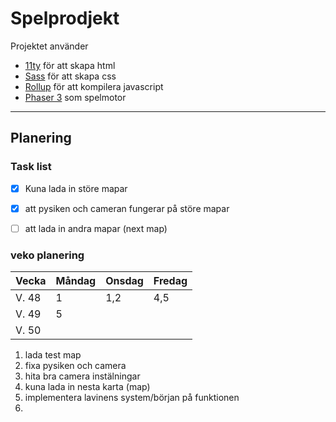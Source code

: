 # Spelprodjekt


Projektet använder 
* [11ty](https://www.11ty.dev/) för att skapa html
* [Sass](https://sass-lang.com/) för att skapa css
* [Rollup](https://rollupjs.org/) för att kompilera javascript
* [Phaser 3](https://phaser.io/) som spelmotor
---
## Planering

### Task list

 - [x] Kuna lada in störe mapar 
 - [x] att pysiken och cameran fungerar på störe mapar
 - [ ] att lada in andra mapar (next map)


### veko planering

 Vecka  |  Måndag  |  Onsdag  |  Fredag 
------- | -------- | -------- | ---------
 V. 48  | 1        | 1,2      | 4,5
 V. 49  | 5        |          | 
 V. 50  |          |          | 

1. lada test map
2. fixa pysiken och camera
3. hita bra camera instälningar
4. kuna lada in nesta karta (map)
5. implementera lavinens system/början på funktionen
6. 